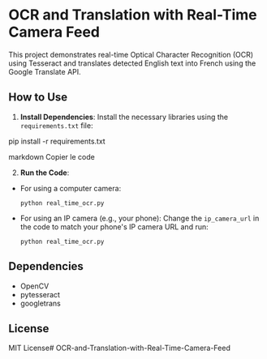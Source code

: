 # OCR and Translation with Real-Time Camera Feed

This project demonstrates real-time Optical Character Recognition (OCR) using Tesseract and translates detected English text into French using the Google Translate API.

## How to Use

1. **Install Dependencies**: Install the necessary libraries using the `requirements.txt` file:

pip install -r requirements.txt

markdown
Copier le code

2. **Run the Code**:
- For using a computer camera:
  ```
  python real_time_ocr.py
  ```
- For using an IP camera (e.g., your phone):
  Change the `ip_camera_url` in the code to match your phone's IP camera URL and run:
  ```
  python real_time_ocr.py
  ```

## Dependencies
- OpenCV
- pytesseract
- googletrans

## License
MIT License#   O C R - a n d - T r a n s l a t i o n - w i t h - R e a l - T i m e - C a m e r a - F e e d  
 